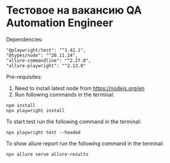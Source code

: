 # Тестовое на вакансию QA Automation Engineer

Dependencies:
```
"@playwright/test": "^1.42.1",
"@types/node": "^20.11.24",
"allure-commandline": "^2.27.0",
"allure-playwright": "^2.13.0"
```

Pre-requisites: 
1. Need to install latest node from https://nodejs.org/en
2. Run following commands in the terminal: 
```
npm install
npx playwright install
```
To start test run the following command in the terminal:
```
npx playwright test --headed
```
To show allure report run the following command in the terminal: 
```
npx allure serve allure-results
```